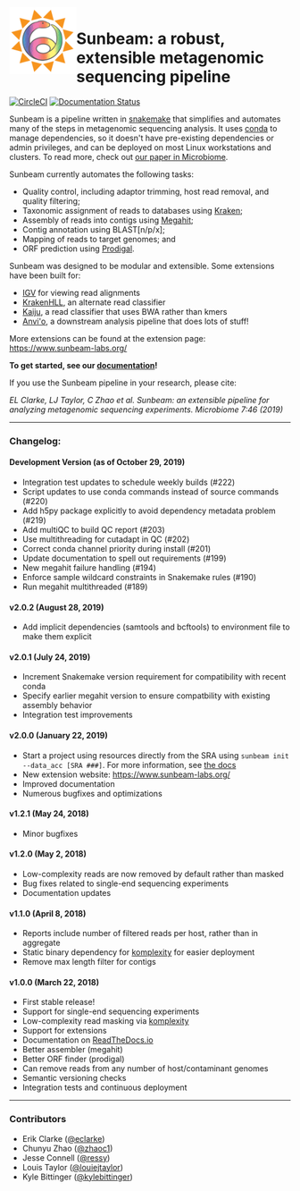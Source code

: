 <img src="docs/images/sunbeam_logo.gif" width=120, height=120 align="left" />

# Sunbeam: a robust, extensible metagenomic sequencing pipeline 

[![CircleCI](https://circleci.com/gh/sunbeam-labs/sunbeam/tree/dev.svg?style=shield)](https://circleci.com/gh/sunbeam-labs/sunbeam/tree/dev) [![Documentation Status](https://readthedocs.org/projects/sunbeam/badge/?version=latest)](http://sunbeam.readthedocs.io/en/latest/?badge=latest)

Sunbeam is a pipeline written in [snakemake](http://snakemake.readthedocs.io)
that simplifies and automates many of the steps in metagenomic sequencing
analysis. It uses [conda](http://conda.io) to manage dependencies, so it
doesn't have pre-existing dependencies or admin privileges, and can be deployed
on most Linux workstations and clusters. To read more, check out [our paper
in Microbiome](https://microbiomejournal.biomedcentral.com/articles/10.1186/s40168-019-0658-x).

Sunbeam currently automates the following tasks:

* Quality control, including adaptor trimming, host read removal, and quality
  filtering;
* Taxonomic assignment of reads to databases using [Kraken](https://github.com/DerrickWood/kraken);
* Assembly of reads into contigs using [Megahit](https://github.com/voutcn/megahit);
* Contig annotation using BLAST[n/p/x];
* Mapping of reads to target genomes; and
* ORF prediction using [Prodigal](https://github.com/hyattpd/Prodigal).

Sunbeam was designed to be modular and extensible. Some extensions have been built for:

- [IGV](https://github.com/sunbeam-labs/sbx_igv) for viewing read alignments
- [KrakenHLL](https://github.com/zhaoc1/sbx_krakenhll), an alternate read classifier
- [Kaiju](https://github.com/sunbeam-labs/sbx_kaiju), a read classifier that uses BWA rather than kmers
- [Anvi'o](https://github.com/sunbeam-labs/sbx_anvio), a downstream analysis pipeline that does lots of stuff!

More extensions can be found at the extension page: https://www.sunbeam-labs.org/

**To get started, see our [documentation](http://sunbeam.readthedocs.io)!**

If you use the Sunbeam pipeline in your research, please cite: 

*EL Clarke, LJ Taylor, C Zhao et al. Sunbeam: an extensible pipeline for 
analyzing metagenomic sequencing experiments. Microbiome 7:46 (2019)*

------

### Changelog:

#### Development Version (as of October 29, 2019)

 - Integration test updates to schedule weekly builds (#222)
 - Script updates to use conda commands instead of source commands (#220)
 - Add h5py package explicitly to avoid dependency metadata problem (#219)
 - Add multiQC to build QC report (#203)
 - Use multithreading for cutadapt in QC (#202)
 - Correct conda channel priority during install (#201)
 - Update documentation to spell out requirements (#199)
 - New megahit failure handling (#194)
 - Enforce sample wildcard constraints in Snakemake rules (#190)
 - Run megahit multithreaded (#189)

#### v2.0.2 (August 28, 2019)

 - Add implicit dependencies (samtools and bcftools) to environment file to make them explicit

#### v2.0.1 (July 24, 2019)

 - Increment Snakemake version requirement for compatibility with recent conda
 - Specify earlier megahit version to ensure compatbility with existing assembly behavior
 - Integration test improvements

#### v2.0.0 (January 22, 2019)

 - Start a project using resources directly from the SRA using `sunbeam init --data_acc [SRA ###]`. For more information, see [the docs](https://sunbeam.readthedocs.io/en/latest/usage.html#creating-a-new-project-using-data-from-sra)
 - New extension website: https://www.sunbeam-labs.org/
 - Improved documentation
 - Numerous bugfixes and optimizations

#### v1.2.1 (May 24, 2018)

 - Minor bugfixes

#### v1.2.0 (May 2, 2018)

 - Low-complexity reads are now removed by default rather than masked
 - Bug fixes related to single-end sequencing experiments
 - Documentation updates
 
#### v1.1.0 (April 8, 2018)

 - Reports include number of filtered reads per host, rather than in aggregate
 - Static binary dependency for [komplexity](https://github.com/eclarke/komplexity) for easier deployment
 - Remove max length filter for contigs
 
#### v1.0.0 (March 22, 2018)

 - First stable release!
 - Support for single-end sequencing experiments
 - Low-complexity read masking via [komplexity](https://github.com/eclarke/komplexity)
 - Support for extensions
 - Documentation on [ReadTheDocs.io](http://sunbeam.readthedocs.io)
 - Better assembler (megahit)
 - Better ORF finder (prodigal)
 - Can remove reads from any number of host/contaminant genomes
 - Semantic versioning checks
 - Integration tests and continuous deployment

-------

### Contributors

- Erik Clarke ([@eclarke](https://github.com/eclarke))
- Chunyu Zhao ([@zhaoc1](https://github.com/zhaoc1))
- Jesse Connell ([@ressy](https://github.com/ressy))
- Louis Taylor ([@louiejtaylor](https://github.com/louiejtaylor))
- Kyle Bittinger ([@kylebittinger](https://github.com/kylebittinger))

